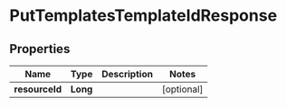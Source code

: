# PutTemplatesTemplateIdResponse

## Properties
Name | Type | Description | Notes
------------ | ------------- | ------------- | -------------
**resourceId** | **Long** |  |  [optional]
